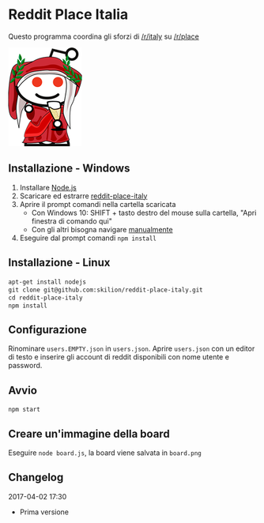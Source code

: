 # Reddit Place Italia
Questo programma coordina gli sforzi di [/r/italy](https://www.reddit.com/r/italy/) su [/r/place](https://www.reddit.com/r/place/)

![reddit italy logo](r_italy_logo.png)

## Installazione - Windows
1. Installare [Node.js](https://nodejs.org/it/)
2. Scaricare ed estrarre [reddit-place-italy](https://github.com/skilion/reddit-place-italy/archive/master.zip)
3. Aprire il prompt comandi nella cartella scaricata
	- Con Windows 10: SHIFT + tasto destro del mouse sulla cartella, "Apri finestra di comando qui"
	- Con gli altri bisogna navigare [manualmente](http://it.wikihow.com/Cambiare-Directory-dal-Prompt-dei-Comandi)
4. Eseguire dal prompt comandi `npm install`

## Installazione - Linux
```
apt-get install nodejs
git clone git@github.com:skilion/reddit-place-italy.git
cd reddit-place-italy
npm install
```

## Configurazione
Rinominare `users.EMPTY.json` in `users.json`.
Aprire `users.json` con un editor di testo e inserire gli account di reddit disponibili con nome utente e password.

## Avvio
```
npm start
```

## Creare un'immagine della board
Eseguire `node board.js`, la board viene salvata in `board.png`

## Changelog

2017-04-02 17:30
* Prima versione